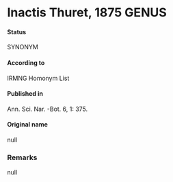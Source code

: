 # Inactis Thuret, 1875 GENUS

#### Status
SYNONYM

#### According to
IRMNG Homonym List

#### Published in
Ann. Sci. Nar. -Bot. 6, 1: 375.

#### Original name
null

### Remarks
null